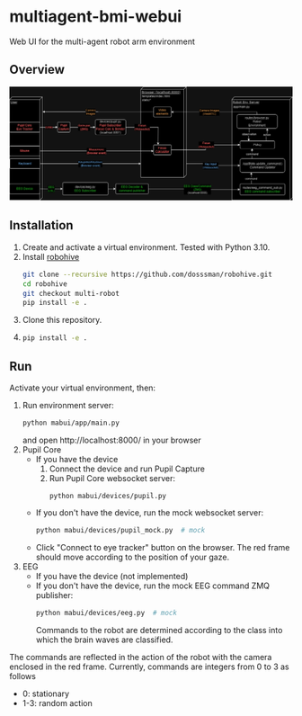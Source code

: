 # multiagent-bmi-webui
Web UI for the multi-agent robot arm environment

## Overview
![overview image](assets/multiagent-bmi-webui.drawio.png)


## Installation
1. Create and activate a virtual environment. Tested with Python 3.10.
2. Install [robohive](https://github.com/dosssman/robohive/tree/multi-robot)
    ```bash
    git clone --recursive https://github.com/dosssman/robohive.git
    cd robohive
    git checkout multi-robot
    pip install -e .
    ```
3. Clone this repository.
4. 
    ```bash
    pip install -e .
    ```

## Run
Activate your virtual environment, then:
1. Run environment server:
    ```bash
    python mabui/app/main.py
    ```
    and open http://localhost:8000/ in your browser
2. Pupil Core
    - If you have the device
        1. Connect the device and run Pupil Capture
        2. Run Pupil Core websocket server:
            ```
            python mabui/devices/pupil.py
            ```
    - If you don't have the device, run the mock websocket server:
        ```bash
        python mabui/devices/pupil_mock.py  # mock
        ```
    - Click "Connect to eye tracker" button on the browser.
      The red frame should move according to the position of your gaze.
3. EEG
    - If you have the device
        (not implemented)
    - If you don't have the device, run the mock EEG command ZMQ publisher:
        ```bash
        python mabui/devices/eeg.py  # mock
        ```
      Commands to the robot are determined according to the class into which the brain waves are classified.

The commands are reflected in the action of the robot with the camera enclosed in the red frame.
Currently, commands are integers from 0 to 3 as follows
- 0: stationary
- 1-3: random action
